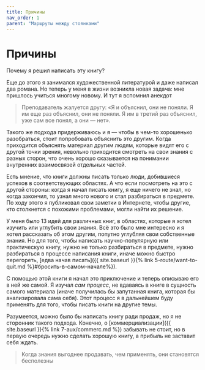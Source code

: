 ```yaml
---
title: Причины
nav_order: 1
parent: "Маршруты между стоянками"
---
```


# Причины

Почему я решил написать эту книгу?

Еще до этого я занимался художественной литературой и даже написал два
романа.  Но теперь у меня в жизни возникла новая задача: мне пришлось
учиться многому новому.  И тут я вспомнил анекдот

> Преподаватель жалуется другу: «Я и объяснил, они не поняли.  Я им
> еще раз объяснил, они не поняли.  Я им в третий раз объяснил, уже
> сам все понял, а они — нет».

Такого же подхода придерживаюсь и я — чтобы в чем-то хорошенько
разобраться, стоит попробовать объяснить это другим.  Когда приходится
объяснять материал другим людям, которые видят его с другой точки
зрения, невольно приходится смотреть на свои знания с разных сторон,
что очень хорошо сказывается на понимании внутренних взаимосвязей
отдельных частей.

Есть мнение, что книги должны писать только люди, добившиеся успехов в
соответствующих областях.  А что если посмотреть на это с другой
стороны: когда я начал писать книгу, я еще ничего не знал, но когда
закончил, то узнал много нового и стал разбираться в предмете.  По
ходу этого я публиковал свои заметки в Интернете, чтобы другие, кто
столкнется с похожими проблемами, могли найти их решение.

У меня было 13 идей для различных книг, в областях, которые я хотел
изучить или углубить свои знания.  Всё это было мне интересно и я
хотел рассказать об этом другим, попутно углубляя свои собственные
знания.  Но для того, чтобы написать научно-популярную или
практическую книгу, нужно не только разбираться в предмете, нужно
разбираться в процессе написания книги, иначе можно быстро перегореть,
[едва начав писать]({{ site.baseurl }}{% link 5-route/want-to-quit.md
%}#бросить-в-самом-начале%}).

С помощью этой книги я начал это приключение и теперь описываю его в
ней же самой.  Я изучал *сам процесс*, не вдаваясь в книге в сущность
самого материала (иначе получилась бы запутанная книга, которая бы
анализировала сама себя).  Этот процесс я в дальнейшем буду применять
для того, чтобы писать книги на другие темы.

Разумеется, можно было бы написать книгу ради продаж, но я не
сторонник такого подхода.  Конечно, о [коммерциализации]({{
site.baseurl }}{% link 7-aux/commerc.md %}) забывать не стоит, но в
первую очередь нужно сделать хорошую книгу, а прибыль не заставит себя
ждать.

> Когда знания выгоднее продавать, чем применять, они становятся
> бесполезны
